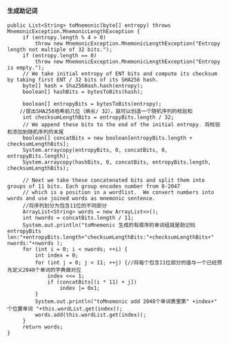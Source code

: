  #### 生成助记词

    public List<String> toMnemonic(byte[] entropy) throws MnemonicException.MnemonicLengthException {
         if (entropy.length % 4 > 0)
             throw new MnemonicException.MnemonicLengthException("Entropy length not multiple of 32 bits.");
         if (entropy.length == 0)
             throw new MnemonicException.MnemonicLengthException("Entropy is empty.");
         // We take initial entropy of ENT bits and compute its checksum by taking first ENT / 32 bits of its SHA256 hash.
         byte[] hash = Sha256Hash.hash(entropy);
         boolean[] hashBits = bytesToBits(hash);

         boolean[] entropyBits = bytesToBits(entropy);
        //提出SHA256哈希前几位（熵长/ 32），就可以创造一个随机序列的校验和
         int checksumLengthBits = entropyBits.length / 32;
         // We append these bits to the end of the initial entropy. 将校验和添加到随机序列的末尾
         boolean[] concatBits = new boolean[entropyBits.length + checksumLengthBits];
         System.arraycopy(entropyBits, 0, concatBits, 0, entropyBits.length);
         System.arraycopy(hashBits, 0, concatBits, entropyBits.length, checksumLengthBits);

         // Next we take these concatenated bits and split them into groups of 11 bits. Each group encodes number from 0-2047
         // which is a position in a wordlist.  We convert numbers into words and use joined words as mnemonic sentence.
         //将序列划分为包含11位的不同部分
         ArrayList<String> words = new ArrayList<>();
         int nwords = concatBits.length / 11;
         System.out.println("toMnemonic 生成的有顺序的单词组就是助记码entropyBits len:"+entropyBits.length+"checksumLengthBits:"+checksumLengthBits+" nwords:"+nwords );
         for (int i = 0; i < nwords; ++i) {
             int index = 0;
             for (int j = 0; j < 11; ++j) {//将每个包含11位部分的值与一个已经预先定义2048个单词的字典做对应
                 index <<= 1;
                 if (concatBits[(i * 11) + j])
                     index |= 0x1;
             }
             System.out.println("toMnemonic add 2048个单词表里第" +index+" 个位置单词 "+this.wordList.get(index));
             words.add(this.wordList.get(index));
         }
         return words;        
    }

 
